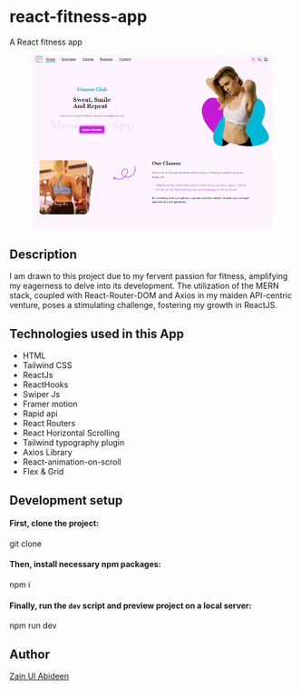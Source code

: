 # react-fitness-app
A React fitness app 
<figure>
  <img src="https://github.com/MalikZain1014/react-fitness-app/blob/main/react-fitness-app.PNG"/>
</figure>

## Description
I am drawn to this project due to my fervent passion for fitness, amplifying my eagerness to delve into its development. The utilization of the MERN stack, coupled with React-Router-DOM and Axios in my maiden API-centric venture, poses a stimulating challenge, fostering my growth in ReactJS.

## Technologies used in this App

<ul>
  <li>HTML</li>
  <li>Tailwind CSS</li>
  <li>ReactJs</li>
  <li>ReactHooks</li>
  <li>Swiper Js</li>
  <li>Framer motion</li>
  <li>Rapid api</li>
  <li>React Routers</li>
  <li>React Horizontal Scrolling</li>
  <li>Tailwind typography plugin</li>
  <li>Axios Library</li>
  <li>React-animation-on-scroll</li>
  <li>Flex & Grid</li>
</ul>

## Development setup

#### First, clone the project:
git clone 

#### Then, install necessary npm packages:
npm i

#### Finally, run the `dev` script and preview project on a local server:
npm run dev

## Author
<a href="https://www.linkedin.com/in/zain-ul-abideen-33bb132b0">Zain Ul Abideen</a>
